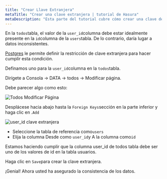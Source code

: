```yaml
---
title: "Crear Llave Extranjera"
metaTitle: "Crear una clave extranjera | tutorial de Hasura"
metaDescription: "Esta parte del tutorial cubre cómo crear una clave de la columna de tabla usando la consola Hasura"
---
```


En la `todos`tabla, el valor de la `user_id`columna debe estar idealmente presente en la `id`columna de la `users`tabla. De lo contrario, daría lugar a datos inconsistentes.

[Postgres](https://hasura.io/learn/database/postgresql/what-is-postgresql/) le permite definir la restricción de clave extranjera para hacer cumplir esta condición.

Definamos uno para la `user_id`columna en la `todos`tabla.

Dirígete a Consola -> DATA -> todos -> Modificar página.

Debe parecer algo como esto:

![Todos Modificar Página](https://graphql-engine-cdn.hasura.io/learn-hasura/assets/graphql-hasura/todos-modify-page.png)

Desplácese hacia abajo hasta la `Foreign Keys`sección en la parte inferior y haga clic en .`Add`

![user_id clave extranjera](https://graphql-engine-cdn.hasura.io/learn-hasura/assets/graphql-hasura/user-id-foreign-key.png)

- Seleccione la tabla de referencia como`users`
- Elija la columna Desde como `user_id`y A la columna como`id`

Estamos haciendo cumplir que la columna user_id de todos tabla debe ser uno de los valores de id en la tabla usuarios.

Haga clic en `Save`para crear la clave extranjera.

¡Genial! Ahora usted ha asegurado la consistencia de los datos.
